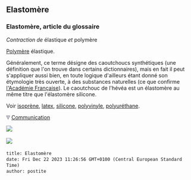 ## Elastomère
### Elastomère, article du glossaire
 _Contraction de_ élastique _et_ polymère

[Polymère](polymere.html) élastique.

Généralement, ce terme désigne des caoutchoucs synthétiques (une définition que l'on trouve dans certains dictionnaires), mais en fait il peut s'appliquer aussi bien, en toute logique d'ailleurs étant donné son étymologie très ouverte, à des substances naturelles (ce que confirme [l'Académie Française](liensutiles.html#academie)). Le caoutchouc de l'hévéa est un élastomère au même titre que l'élastomère silicone.

Voir [isoprène](isoprene.html), [latex](latex.html), [silicone](silicone.html), [polyvinyle](polyvinyle.html), [polyuréthane](polyurethane.html).



![](images/flechebas.gif) [Communication](http://www.artrealite.com/annonceurs.htm) 

[![](https://cbonvin.fr/sites/regie.artrealite.com/visuels/campagne1.png)](index-2.html#20131014)

![](https://cbonvin.fr/sites/regie.artrealite.com/visuels/campagne2.png)
```
title: Elastomère
date: Fri Dec 22 2023 11:26:56 GMT+0100 (Central European Standard Time)
author: postite
```
